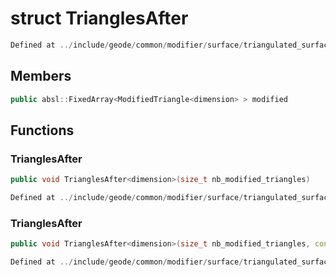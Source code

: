 # struct TrianglesAfter

```cpp
Defined at ../include/geode/common/modifier/surface/triangulated_surface_modifier_simulation.h#283
```

## Members

```cpp
public absl::FixedArray<ModifiedTriangle<dimension> > modified

```



## Functions

### TrianglesAfter

```cpp
public void TrianglesAfter<dimension>(size_t nb_modified_triangles)
```

```cpp
Defined at ../include/geode/common/modifier/surface/triangulated_surface_modifier_simulation.h#285
```

### TrianglesAfter

```cpp
public void TrianglesAfter<dimension>(size_t nb_modified_triangles, const Triangle<dimension> & base_triangle)
```

```cpp
Defined at ../include/geode/common/modifier/surface/triangulated_surface_modifier_simulation.h#290
```



